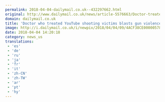 ```yaml
---
permalink: 2018-04-04-dailymail.co.uk--432297662.html
original: http://www.dailymail.co.uk/news/article-5576663/Doctor-treated-YouTube-shooting-victims-blasts-gun-violence-update-conditions.html?ITO=1490&ns_mchannel=rss&ns_campaign=1490
domain: dailymail.co.uk
title: 'Doctor who treated YouTube shooting victims blasts gun violence'
image: http://i.dailymail.co.uk/i/newpix/2018/04/04/09/4ACF38CE00000578-0-image-a-31_1522830071845.jpg
date: 2018-04-04 14:20:18
category: news_us
translations: 
 - 'es'
 - 'de'
 - 'ru'
 - 'ja'
 - 'fr'
 - 'it'
 - 'zh-CN'
 - 'zh-TW'
 - 'ar'
 - 'pt'
 - 'hy'
---
```


